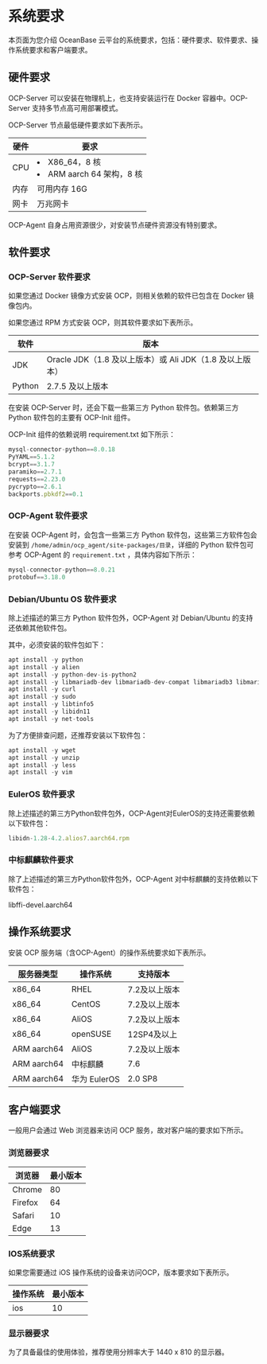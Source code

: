 # 系统要求

本​页面为您介绍 OceanBase 云平台的系统要求，包括：硬件要求、软件要求、操作系统要求和客户端要求。

## 硬件要求

OCP-Server 可以安装在物理机上，也支持安装运行在 Docker 容器中。OCP-Server 支持多节点高可用部署模式。

OCP-Server 节点最低硬件要求如下表所示。

| **硬件** |                       **要求**                        |
|--------|-----------------------------------------------------|
| CPU    | <li>X86_64，8 核</li><li>ARM aarch 64 架构，8 核</li> |
| 内存     | 可用内存 16G                                            |
| 网卡     | 万兆网卡                                                |

OCP-Agent 自身占用资源很少，对安装节点硬件资源没有特别要求。

## 软件要求

### OCP-Server 软件要求

如果您通过 Docker 镜像方式安装 OCP，则相关依赖的软件已包含在 Docker 镜像包内。

如果您通过 RPM 方式安装 OCP，则其软件要求如下表所示。

| **软件** |                  **版本**                   |
|--------|-------------------------------------------|
| JDK    | Oracle JDK（1.8 及以上版本）或 Ali JDK（1.8 及以上版本） |
| Python | 2.7.5 及以上版本                               |

在安装 OCP-Server 时，还会下载一些第三方 Python 软件包。依赖第三方 Python 软件包的主要有 OCP-Init 组件。

OCP-Init 组件的依赖说明 requirement.txt 如下所示：

```javascript
mysql-connector-python==8.0.18 
PyYAML==5.1.2 
bcrypt==3.1.7 
paramiko==2.7.1 
requests==2.23.0 
pycrypto==2.6.1 
backports.pbkdf2==0.1
```

### OCP-Agent 软件要求

在安装 OCP-Agent 时，会包含一些第三方 Python 软件包，这些第三方软件包会安装到 `/home/admin/ocp_agent/site-packages/目录`，详细的 Python 软件包可参考 OCP-Agent 的 `requirement.txt` ，具体内容如下所示：

```javascript
mysql-connector-python==8.0.21
protobuf==3.18.0
```

### Debian/Ubuntu OS 软件要求

除上述描述的第三方 Python 软件包外，OCP-Agent 对 Debian/Ubuntu 的支持还依赖其他软件包。

其中，必须安装的软件包如下：

```javascript
apt install -y python
apt install -y alien
apt install -y python-dev-is-python2
apt install -y libmariadb-dev libmariadb-dev-compat libmariadb3 libmariadbclient-dev mariadb-client mariadb-common
apt install -y curl
apt install -y sudo
apt install -y libtinfo5
apt install -y libidn11
apt install -y net-tools
```

为了方便排查问题，还推荐安装以下软件包：

```javascript
apt install -y wget
apt install -y unzip
apt install -y less
apt install -y vim
```

### EulerOS 软件要求

除上述描述的第三方Python软件包外，OCP-Agent对EulerOS的支持还需要依赖以下软件包：

```javascript
libidn-1.28-4.2.alios7.aarch64.rpm
```

### 中标麒麟软件要求

除了上述描述的第三方Python软件包外，OCP-Agent 对中标麒麟的支持依赖以下软件包：

libffi-devel.aarch64

## 操作系统要求

安装 OCP 服务端（含OCP-Agent）的操作系统要求如下表所示。

|  **服务器类型**  |  **操作系统**  | **支持版本** |
|-------------|------------|----------|
| x86_64      | RHEL       | 7.2及以上版本 |
| x86_64      | CentOS     | 7.2及以上版本 |
| x86_64      | AliOS      | 7.2及以上版本 |
| x86_64      | openSUSE   | 12SP4及以上 |
| ARM aarch64 | AliOS      | 7.2及以上版本 |
| ARM aarch64 | 中标麒麟       | 7.6      |
| ARM aarch64 | 华为 EulerOS | 2.0 SP8  |

## 客户端要求

一般用户会通过 Web 浏览器来访问 OCP 服务，故对客户端的要求如下所示。

### 浏览器要求

| **浏览器** | **最小版本** |
|---------|----------|
| Chrome  | 80       |
| Firefox | 64       |
| Safari  | 10       |
| Edge    | 13       |

### IOS系统要求

如果您需要通过 iOS 操作系统的设备来访问OCP，版本要求如下表所示。

| **操作系统** | **最小版本** |
|----------|----------|
| ios      | 10       |

### 显示器要求

为了具备最佳的使用体验，推荐使用分辨率大于 1440 x 810 的显示器。
